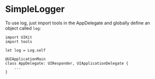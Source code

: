 # SimpleLogger

To use log, just import tools in the AppDelegate and globally define an object called `log`:
```
import UIKit
import tools

let log = Log.self

@UIApplicationMain
class AppDelegate: UIResponder, UIApplicationDelegate {
    ...
}
```
